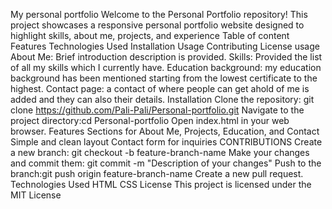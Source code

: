 My personal portfolio 
Welcome to the Personal Portfolio repository! This project showcases a responsive personal portfolio website designed to highlight skills, about me, projects, and experience
Table of content
Features
Technologies Used
Installation
Usage
Contributing
License
usage
About Me: Brief introduction description is provided.
Skills: Provided the list of all my skills which I currently have.
Education background: my education background has been mentioned starting from the lowest certificate to the highest.
Contact page: a contact of where people can get ahold of me is added and they can also their details.
Installation
Clone the repository: git clone https://github.com/Pali-Pali/Personal-portfolio.git
Navigate to the project directory:cd Personal-portfolio
Open index.html in your web browser.
Features
Sections for About Me, Projects, Education, and Contact
Simple and clean layout
Contact form for inquiries
CONTRIBUTIONS
Create a new branch: git checkout -b feature-branch-name
Make your changes and commit them: git commit -m "Description of your changes"
Push to the branch:git push origin feature-branch-name
Create a new pull request.
Technologies Used
HTML
CSS
License
This project is licensed under the MIT License
